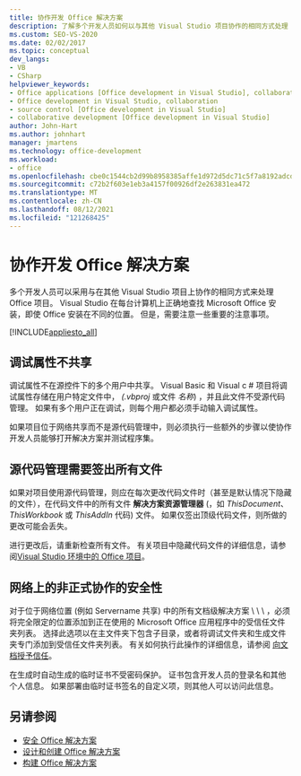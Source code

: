 ```yaml
---
title: 协作开发 Office 解决方案
description: 了解多个开发人员如何以与其他 Visual Studio 项目协作的相同方式处理 Office 项目。
ms.custom: SEO-VS-2020
ms.date: 02/02/2017
ms.topic: conceptual
dev_langs:
- VB
- CSharp
helpviewer_keywords:
- Office applications [Office development in Visual Studio], collaborative development
- Office development in Visual Studio, collaboration
- source control [Office development in Visual Studio]
- collaborative development [Office development in Visual Studio]
author: John-Hart
ms.author: johnhart
manager: jmartens
ms.technology: office-development
ms.workload:
- office
ms.openlocfilehash: cbe0c1544cb2d99b8958385affe1d972d5dc71c5f7a8192adcd63257f1cacd71
ms.sourcegitcommit: c72b2f603e1eb3a4157f00926df2e263831ea472
ms.translationtype: MT
ms.contentlocale: zh-CN
ms.lasthandoff: 08/12/2021
ms.locfileid: "121268425"
---
```

# <a name="collaborative-development-of-office-solutions"></a>协作开发 Office 解决方案
  多个开发人员可以采用与在其他 Visual Studio 项目上协作的相同方式来处理 Office 项目。 Visual Studio 在每台计算机上正确地查找 Microsoft Office 安装，即使 Office 安装在不同的位置。 但是，需要注意一些重要的注意事项。

 [!INCLUDE[appliesto_all](../vsto/includes/appliesto-all-md.md)]

## <a name="debug-properties-are-not-shared"></a>调试属性不共享
 调试属性不在源控件下的多个用户中共享。 Visual Basic 和 Visual c # 项目将调试属性存储在用户特定文件中， *(.vbproj* 或文件 *名称*) ，并且此文件不受源代码管理。 如果有多个用户正在调试，则每个用户都必须手动输入调试属性。

 如果项目位于网络共享而不是源代码管理中，则必须执行一些额外的步骤以使协作开发人员能够打开解决方案并测试程序集。

## <a name="source-control-requires-checking-out-all-files"></a>源代码管理需要签出所有文件
 如果对项目使用源代码管理，则应在每次更改代码文件时（甚至是默认情况下隐藏的文件），在代码文件中的所有文件 **解决方案资源管理器** (，如 *ThisDocument*、 *ThisWorkbook* 或 *ThisAddIn* 代码) 文件。 如果仅签出顶级代码文件，则所做的更改可能会丢失。

 进行更改后，请重新检查所有文件。 有关项目中隐藏代码文件的详细信息，请参阅[Visual Studio 环境中的 Office 项目](../vsto/office-projects-in-the-visual-studio-environment.md)。

## <a name="security-for-informal-collaboration-on-a-network"></a>网络上的非正式协作的安全性
 对于位于网络位置 (例如 Servername 共享) 中的所有文档级解决方案 \\ \\  \\  ，必须将完全限定的位置添加到正在使用的 Microsoft Office 应用程序中的受信任文件夹列表。 选择此选项以在主文件夹下包含子目录，或者将调试文件夹和生成文件夹专门添加到受信任文件夹列表。 有关如何执行此操作的详细信息，请参阅 [向文档授予信任](../vsto/granting-trust-to-documents.md)。

 在生成时自动生成的临时证书不受密码保护。 证书包含开发人员的登录名和其他个人信息。 如果部署由临时证书签名的自定义项，则其他人可以访问此信息。

## <a name="see-also"></a>另请参阅
- [安全 Office 解决方案](../vsto/securing-office-solutions.md)
- [设计和创建 Office 解决方案](../vsto/designing-and-creating-office-solutions.md)
- [构建 Office 解决方案](../vsto/building-office-solutions.md)
